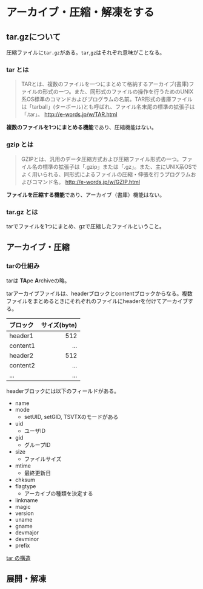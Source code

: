 アーカイブ・圧縮・解凍をする
====

## tar.gzについて

圧縮ファイルに`tar.gz`がある。`tar`,`gz`はそれぞれ意味がことなる。

### tar とは

> TARとは、複数のファイルを一つにまとめて格納するアーカイブ(書庫)ファイルの形式の一つ。また、同形式のファイルの操作を行うためのUNIX系OS標準のコマンドおよびプログラムの名前。TAR形式の書庫ファイルは「tarball」(ターボール)とも呼ばれ、ファイル名末尾の標準の拡張子は「.tar」。
> http://e-words.jp/w/TAR.html

**複数のファイルを1つにまとめる機能**であり、圧縮機能はない。


### gzip とは

> GZIPとは、汎用のデータ圧縮方式および圧縮ファイル形式の一つ。ファイル名の標準の拡張子は「.gzip」または「.gz」。また、主にUNIX系OSでよく用いられる、同形式によるファイルの圧縮・伸張を行うプログラムおよびコマンド名。
> http://e-words.jp/w/GZIP.html

**ファイルを圧縮する機能**であり、アーカイブ（書庫）機能はない。


### tar.gz とは

tarでファイルを1つにまとめ、gzで圧縮したファイルということ。


## アーカイブ・圧縮

### tarの仕組み

tarは **TA**pe **A**rchiveの略。

tarアーカイブファイルは、headerブロックとcontentブロックからなる。複数ファイルをまとめるときにそれぞれのファイルにheaderを付けてアーカイブする。

|ブロック|サイズ(byte)|
|:---|---:|
|header1|512|
|content1|...|
|header2|512|
|content2|...|
|...|...|

headerブロックには以下のフィールドがある。

* name
* mode
   * setUID, setGID, TSVTXのモードがある
* uid
   * ユーザID
* gid
   * グループID
* size
   * ファイルサイズ
* mtime
   * 最終更新日
* chksum
* flagtype
   * アーカイブの種類を決定する
* linkname
* magic
* version
* uname
* gname
* devmajor
* devminor 
* prefix

[tar の構造](http://www.redout.net/data/tar.html)



## 展開・解凍